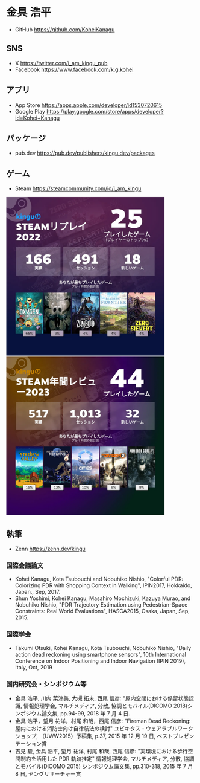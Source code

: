 # 金具 浩平

- GitHub <https://github.com/KoheiKanagu>

## SNS

- X <https://twitter.com/i_am_kingu_pub>
- Facebook <https://www.facebook.com/k.g.kohei>

## アプリ

- App Store <https://apps.apple.com/developer/id1530720615>
- Google Play <https://play.google.com/store/apps/developer?id=Kohei+Kanagu>

## パッケージ

- pub.dev <https://pub.dev/publishers/kingu.dev/packages>

## ゲーム

- Steam <https://steamcommunity.com/id/i_am_kingu>

<a href="https://s.team/y22/dngcjfm">
  <img
    src="../images/steam_replay_2022.webp"
    width="420px"
    alt="steam replay 2022"
  />
</a>

<a href="https://s.team/y23/dngcjfm">
  <img
    src="../images/steam_replay_2023.webp"
    width="420px"
    alt="steam replay 2023"
  />
</a>

## 執筆

- Zenn <https://zenn.dev/kingu>

### 国際会議論文

- Kohei Kanagu, Kota Tsubouchi and Nobuhiko Nishio, "Colorful PDR: Colorizing PDR with Shopping Context in Walking", IPIN2017, Hokkaido, Japan., Sep, 2017.
- Shun Yoshimi, Kohei Kanagu, Masahiro Mochizuki, Kazuya Murao, and Nobuhiko Nishio, "PDR Trajectory Estimation using Pedestrian-Space Constraints: Real World Evaluations", HASCA2015, Osaka, Japan, Sep, 2015.

### 国際学会

- Takumi Otsuki, Kohei Kanagu, Kota Tsubouchi, Nobuhiko Nishio, "Daily action dead reckoning using smartphone sensors", 10th International Conference on Indoor Positioning and Indoor Navigation (IPIN 2019), Italy, Oct, 2019

### 国内研究会・シンポジウム等

- 金具 浩平, 川内 菜津美, 大槻 拓未, 西尾 信彦: "屋内空間における係留状態認識, 情報処理学会, マルチメディア, 分散, 協調とモバイル(DICOMO 2018)シンポジウム論文集, pp.94-99, 2018 年 7 月 4 日.
- 金具 浩平，望月 祐洋，村尾 和哉，西尾 信彦: "Fireman Dead Reckoning: 屋内における消防士向け自律航法の検討" ユビキタス・ウェアラブルワークショップ, （UWW2015）予稿集, p.37, 2015 年 12 月 19 日, ベストプレゼンテーション賞
- 吉見 駿, 金具 浩平, 望月 祐洋, 村尾 和哉, 西尾 信彦: "実環境における歩行空間制約を活用した PDR 軌跡推定" 情報処理学会, マルチメディア, 分散, 協調とモバイル(DICOMO 2015) シンポジウム論文集, pp.310-318, 2015 年 7 月 8 日, ヤングリサーチャー賞

